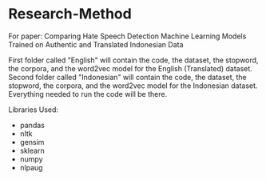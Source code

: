 # Research-Method
For paper: Comparing Hate Speech Detection Machine Learning Models Trained on Authentic and Translated Indonesian Data

First folder called "English" will contain the code, the dataset, the stopword, the corpora, and the word2vec model for the English (Translated) dataset.
Second folder called "Indonesian" will contain the code, the dataset, the stopword, the corpora, and the word2vec model for the Indonesian dataset.
Everything needed to run the code will be there.

Libraries Used:
- pandas
- nltk
- gensim
- sklearn
- numpy
- nlpaug
